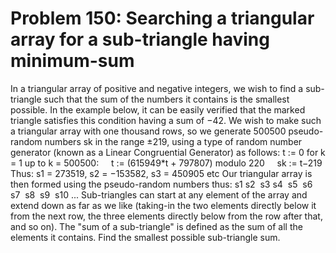 # Problem 150: Searching a triangular array for a sub-triangle having minimum-sum
In a triangular array of positive and negative integers, we wish to find
a sub-triangle such that the sum of the numbers it contains is the
smallest possible. In the example below, it can be easily verified that
the marked triangle satisfies this condition having a sum of −42. We
wish to make such a triangular array with one thousand rows, so we
generate 500500 pseudo-random numbers sk in the range ±219, using a type
of random number generator (known as a Linear Congruential Generator) as
follows: t := 0 for k = 1 up to k = 500500:     t := (615949\*t +
797807) modulo 220     sk := t−219 Thus: s1 = 273519, s2 = −153582, s3 =
450905 etc Our triangular array is then formed using the pseudo-random
numbers thus: s1 s2  s3 s4  s5  s6  s7  s8  s9  s10 ... Sub-triangles
can start at any element of the array and extend down as far as we like
(taking-in the two elements directly below it from the next row, the
three elements directly below from the row after that, and so on). The
"sum of a sub-triangle" is defined as the sum of all the elements it
contains. Find the smallest possible sub-triangle sum.
